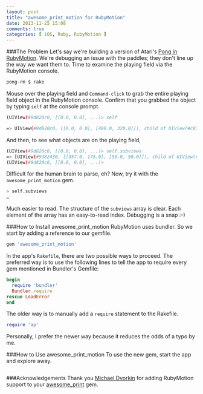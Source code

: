 ```yaml
---
layout: post
title: "awesome_print_motion for RubyMotion"
date: 2013-11-25 15:08
comments: true
categories: [ iOS, Ruby, RubyMotion ]
---
```

###The Problem
Let's say we're building a version of Atari's [Pong in RubyMotion](/blog/2013/02/26/atari-pong-rubymotion-objective-c/). We're debugging an issue with the paddles; they don't line up the way we want them to. Time to examine the playing field via the RubyMotion console.

```bash
pong-rm $ rake
```

Mouse over the playing field and `Command-click` to grab the entire playing field object in the RubyMotion console. Confirm that you grabbed the object by typing `self` at the console prompt.

```bash
(UIView(#9d820c0, [[0.0, 0.0], ...)> self

=> UIView(#9d820c0, [[0.0, 0.0], [480.0, 320.0]]), child of UIView(#c876920)
```

And then, to see what objects are on the playing field,

```bash
(UIView(#9d820c0, [[0.0, 0.0], ...)> self.subviews
=> [UIView(#9d82430, [[357.0, 175.0], [50.0, 50.0]]), child of UIView(#9d820c0), PaddleView(#9d82580, [[410.0, 190.0], [20.0, 100.0]]), child of UIView(#9d820c0), PaddleView(#9d82970, [[10.0, 190.0], [20.0, 100.0]]), child of UIView(#9d820c0), ScoreLabel(#9d82a80, [[110.0, 9.0], [20.0, 42.0]], text: "1"), child of UIView(#9d820c0), ScoreLabel(#9d83c90, [[350.0, 9.0], [20.0, 42.0]], text: "0"), child of UIView(#9d820c0)]
(UIView(#9d820c0, [[0.0, 0.0], ...)>
```

Difficult for the human brain to parse, eh? Now, try it with the `awesome_print_motion` gem.
<!--more-->
```bash
> self.subviews
…

```

Much easier to read. The structure of the `subviews` array is clear. Each element of the array has an easy-to-read index. Debugging is a snap :-)

###How to Install awesome_print_motion
RubyMotion uses bundler. So we start by adding a reference to our gemfile.

```ruby
gem 'awesome_print_motion'
```

In the app's `Rakefile`, there are two possible ways to proceed. The preferred way is to use the following lines to tell the app to require every gem mentioned in Bundler's Gemfile:

```ruby
begin
  require 'bundler'
  Bundler.require
rescue LoadError
end
```

The older way is to manually add a `require` statement to the Rakefile.

```ruby
require 'ap'
```

Personally, I prefer the newer way because it reduces the odds of a typo
by me.

###How to Use awesome_print_motion
To use the new gem, start the app and explore away.

```ruby

```

###Acknowledgements
Thank you [Michael Dvorkin](http://www.dvorkin.net/) for adding RubyMotion support to your [awesome_print](http://rubygems.org/gems/awesome_print) gem.




